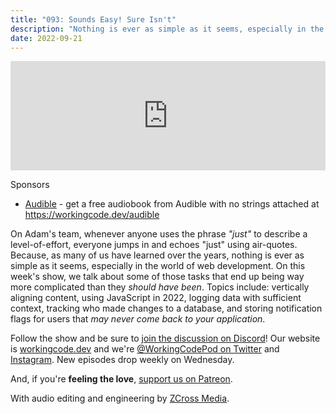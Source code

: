 ```yaml
---
title: "093: Sounds Easy! Sure Isn't"
description: "Nothing is ever as simple as it seems, especially in the world of web development."
date: 2022-09-21
---
```


<iframe allow="autoplay *; encrypted-media *; fullscreen *; clipboard-write" frameborder="0" height="175" style="width:100%;max-width:900px;overflow:hidden;background:transparent;" sandbox="allow-forms allow-popups allow-same-origin allow-scripts allow-storage-access-by-user-activation allow-top-navigation-by-user-activation" src="https://embed.podcasts.apple.com/us/podcast/093-sounds-easy-sure-isnt/id1544142288?i=1000580175059"></iframe>

Sponsors

- [Audible](https://workingcode.dev/audible) - get a free audiobook from Audible with no strings attached at https://workingcode.dev/audible

On Adam's team, whenever anyone uses the phrase _"just"_ to describe a level-of-effort, everyone jumps in and echoes "just" using air-quotes. Because, as many of us have learned over the years, nothing is ever as simple as it seems, especially in the world of web development. On this week's show, we talk about some of those tasks that end up being way more complicated than they _should have been_. Topics include: vertically aligning content, using JavaScript in 2022, logging data with sufficient context, tracking who made changes to a database, and storing notification flags for users that _may never come back to your application_.

Follow the show and be sure to [join the discussion on Discord][working-code-discord]! Our website is [workingcode.dev][working-code] and we're [@WorkingCodePod on Twitter][working-code-twitter] and [Instagram][working-code-instagram]. New episodes drop weekly on Wednesday.

And, if you're **feeling the love**, [support us on Patreon][working-code-patreon].

[working-code]: https://workingcode.dev/
[working-code-discord]: https://workingcode.dev/discord/
[working-code-instagram]: https://www.instagram.com/workingcodepod/
[working-code-patreon]: https://www.patreon.com/workingcodepod
[working-code-twitter]: https://twitter.com/WorkingCodePod

With audio editing and engineering by [ZCross Media](https://www.zcross.media/).
